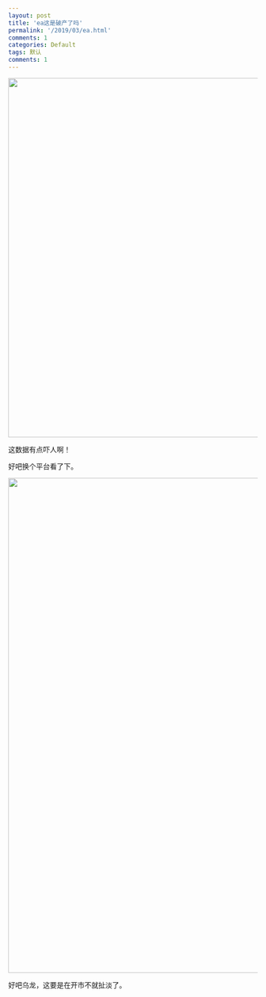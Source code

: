 ```yaml
---
layout: post
title: 'ea这是破产了吗'
permalink: '/2019/03/ea.html'
comments: 1
categories: Default
tags: 默认
comments: 1
---
```

<img class="alignnone wp-image-967 size-full" height="726" sizes="(max-width: 1000px) 100vw, 1000px" src="https://www.terrychan.org/wp-content/uploads/2019/03/screenshot_2019-03-23-04-25-2111735672.png" srcset="http://cdn.terrychan.org/wp-content/uploads/2019/03/screenshot_2019-03-23-04-25-2111735672.png 1000w, http://cdn.terrychan.org/wp-content/uploads/2019/03/screenshot_2019-03-23-04-25-2111735672-300x218.png 300w, http://cdn.terrychan.org/wp-content/uploads/2019/03/screenshot_2019-03-23-04-25-2111735672-768x558.png 768w" width="1000"/>

这数据有点吓人啊！

好吧换个平台看了下。

<img class="wp-image-971 alignnone size-full" height="1000" sizes="(max-width: 664px) 100vw, 664px" src="https://www.terrychan.org/wp-content/uploads/2019/03/screenshot_2019-03-23-04-28-401179391179.png" srcset="http://cdn.terrychan.org/wp-content/uploads/2019/03/screenshot_2019-03-23-04-28-401179391179.png 664w, http://cdn.terrychan.org/wp-content/uploads/2019/03/screenshot_2019-03-23-04-28-401179391179-199x300.png 199w" width="664"/>

好吧乌龙，这要是在开市不就扯淡了。